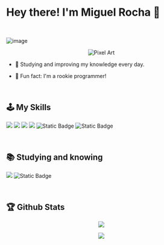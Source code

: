 <h1>Hey there! I'm Miguel Rocha 👋</h1>

<br/>

![image](https://github.com/user-attachments/assets/51400a22-7706-4cba-b11e-c7514268954b)<p align="center">
 <img alt="Pixel Art" src="/assest/7ac05e82098695.5d133ab9ac506.gif" />
</p>


- 🌱 Studying and improving my knowledge every day.

- 🔭 Fun fact: I'm a rookie programmer!

<br/>

## 🕹️ My Skills
<p align="left"> 
 <img src="https://img.shields.io/badge/HTML5-E34F26?style=for-the-badge&logo=html5&logoColor=white"/>
 <img src="https://img.shields.io/badge/CSS3-1572B6?style=for-the-badge&logo=css3&logoColor=white"/>
 <img src="https://img.shields.io/badge/github-%23121011.svg?style=for-the-badge&logo=github&logoColor=white" />
 <img src="https://img.shields.io/badge/Adobe%20Photoshop-31A8FF?style=for-the-badge&logo=Adobe%20Photoshop&logoColor=black"/>
 <img alt="Static Badge" src="https://img.shields.io/badge/adobe%20after%20effects-%23e0d850?style=for-the-badge&logo=adobe%20after%20effects&logoColor=9999FF&labelColor=%23FFFFFF&color=%23FFFFFF">
 <img alt="Static Badge" src="https://img.shields.io/badge/sony%20vegas-%23e0d850?style=for-the-badge&logo=sony&logoColor=9999FF&labelColor=%23282828&color=%23282828">


</p>

<br/>

## 📚 Studying and knowing
<p align="left"> 
 <img src="https://img.shields.io/badge/Python-FFD43B?style=for-the-badge&logo=python&logoColor=blue"/>
 <img alt="Static Badge" src="https://img.shields.io/badge/javascript-%23e0d850?style=for-the-badge&logo=javascript&logoColor=%23e0d850&labelColor=%23282828&color=%23282828">
</p>

<br/>

## 🏆 Github Stats

<p align="center">
 <img src="https://github-readme-stats.vercel.app/api/top-langs/?username=miguelrochaxavier&theme=dark&hide_border=false&include_all_commits=true&count_private=true&layout=compact" /> <br/>
</p>
<p align="center">
 <img src="https://github-readme-streak-stats.herokuapp.com/?user=miguelrochaxavier&theme=dark&hide_border=false" />
</p>
